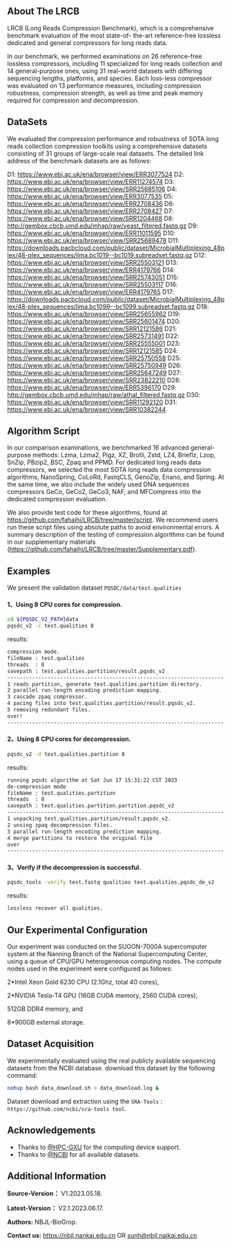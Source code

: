                                                                                                                             
                                                                                                                                                      
## About The LRCB 
LRCB (Long Reads Compression Benchmark), which is a comprehensive benchmark evaluation of the most state-of-
the-art reference-free lossless dedicated and general compressors for long reads data. 

In our benchmark, we performed examinations on 26 reference-free lossless compressors, including 11 specialized for long reads collection and 14 general-purpose ones, using
31 real-world datasets with differing sequencing lengths, platforms, and species. Each loss-less compressor was evaluated on 13 performance measures, including compression robustness, compression strength, as well as time and peak memory required for compression and
decompression.

## DataSets
We evaluated the compression performance and robustness of SOTA long reads collection compression toolkits using a comprehensive datasets consisting of 31 groups of large-scale real datasets. 
The detailed link address of the benchmark datasets are as follows:

D1:  https://www.ebi.ac.uk/ena/browser/view/ERR3077524
D2:  https://www.ebi.ac.uk/ena/browser/view/ERR11274574
D3:  https://www.ebi.ac.uk/ena/browser/view/SRR25685106
D4:  https://www.ebi.ac.uk/ena/browser/view/ERR3077535
D5:  https://www.ebi.ac.uk/ena/browser/view/ERR2708436
D6:  https://www.ebi.ac.uk/ena/browser/view/ERR2708427
D7:  https://www.ebi.ac.uk/ena/browser/view/SRR1204468
D8:  http://gembox.cbcb.umd.edu/mhap/raw/yeast_filtered.fastq.gz
D9:  https://www.ebi.ac.uk/ena/browser/view/ERR11011595
D10: https://www.ebi.ac.uk/ena/browser/view/SRR25689478
D11: https://downloads.pacbcloud.com/public/dataset/MicrobialMultiplexing_48plex/48-plex_sequences/lima.bc1019--bc1019.subreadset.fastq.gz
D12: https://www.ebi.ac.uk/ena/browser/view/SRR25503121
D13: https://www.ebi.ac.uk/ena/browser/view/ERR4179766
D14: https://www.ebi.ac.uk/ena/browser/view/SRR25743051
D15: https://www.ebi.ac.uk/ena/browser/view/SRR25503117
D16: https://www.ebi.ac.uk/ena/browser/view/ERR4179765
D17: https://downloads.pacbcloud.com/public/dataset/MicrobialMultiplexing_48plex/48-plex_sequences/lima.bc1099--bc1099.subreadset.fastq.gz
D18: https://www.ebi.ac.uk/ena/browser/view/SRR25655962
D19: https://www.ebi.ac.uk/ena/browser/view/SRR25601474
D20: https://www.ebi.ac.uk/ena/browser/view/SRR12121586
D21: https://www.ebi.ac.uk/ena/browser/view/SRR25731491
D22: https://www.ebi.ac.uk/ena/browser/view/SRR25555001
D23: https://www.ebi.ac.uk/ena/browser/view/SRR12121585
D24: https://www.ebi.ac.uk/ena/browser/view/SRR25750558
D25: https://www.ebi.ac.uk/ena/browser/view/SRR25750949
D26: https://www.ebi.ac.uk/ena/browser/view/SRR25647249
D27: https://www.ebi.ac.uk/ena/browser/view/SRR23822210
D28: https://www.ebi.ac.uk/ena/browser/view/ERR5396170
D29: http://gembox.cbcb.umd.edu/mhap/raw/athal_filtered.fastq.gz
D30: https://www.ebi.ac.uk/ena/browser/view/SRR11292120
D31: https://www.ebi.ac.uk/ena/browser/view/SRR10382244

## Algorithm Script
In our comparison examinations, we benchmarked 16 advanced general-purpose methods: Lzma, Lzma2, Pigz, XZ, Brotli, Zstd, LZ4, Brieflz, Lzop, SnZip, PBzip2, BSC, Zpaq and PPMD. For dedicated long reads data compressors, we selected the most SOTA long reads data compression algorithms, NanoSpring, CoLoRd, FastqCLS, GenoZip, Enano, and Spring. At the same time, we also include the widely used DNA sequences
compressors GeCo, GeCo2, GeCo3, NAF, and MFCompress into the dedicated compression evaluation.

We also provide test code for these algorithms, found at https://github.com/fahaihi/LRCB/tree/master/script. We recommend users run these script files using absolute paths to avoid environmental errors. A summary description of the testing of compression algorithms can be found in our supplementary materials (https://github.com/fahaihi/LRCB/tree/master/Supplementary.pdf).

## Examples
We present the validation dataset `PQSDC/data/test.qualities` 
#### 1、Using 8 CPU cores for compression.
```sh
cd ${PQSDC_V2_PATH}data
pqsdc_v2 -c test.qualities 8
```
results:
```sh
compression mode.
fileName : test.qualities
threads  : 8
savepath : test.qualities.partition/result.pqsdc_v2
----------------------------------------------------------------------
1 reads partition, generate test.qualities.partition directory.
2 parallel run-length encoding prediction mapping.
3 cascade zpaq compressor.
4 pacing files into test.qualities.partition/result.pqsdc_v2.
5 removing redundant files.
over!
----------------------------------------------------------------------
```
#### 2、Using 8 CPU cores for decompression.
```sh
pqsdc_v2 -d test.qualities.partition 8
```
results:
```sh
running pqsdc algorithm at Sat Jun 17 15:31:22 CST 2023
de-compression mode
fileName : test.qualities.partition
threads  : 8
savepath : test.qualities.partition.partition.pqsdc_v2
----------------------------------------------------------------------
1 unpacking test.qualities.partition/result.pqsdc_v2.
2 unsing zpaq decompression files.
3 parallel run-length encoding prediction mapping.
4 merge partitions to restore the original file
over
----------------------------------------------------------------------
```
#### 3、Verify if the decompression is successful.
```sh
pqsdc_tools -verify test.fastq qualities test.qualities.pqsdc_de_v2
```
results:
```sh
lossless recover all qualities.
```

## Our Experimental Configuration
Our experiment was conducted on the SUGON-7000A supercomputer system at the Nanning Branch of the National Supercomputing Center, using a queue of CPU/GPU heterogeneous computing nodes. The compute nodes used in the experiment were configured as follows: 
  
  2\*Intel Xeon Gold 6230 CPU (2.1Ghz, total 40 cores), 
  
  2\*NVIDIA Tesla-T4 GPU (16GB CUDA memory, 2560 CUDA cores), 
  
  512GB DDR4 memory, and 
  
  8\*900GB external storage.

## Dataset Acquisition
We experimentally evaluated using the real publicly available sequencing datasets from the NCBI database.
download this dataset by the following command:
```sh
nohup bash data_download.sh > data_download.log &
```
Dataset download and extraction using the `SRA-Tools：https://github.com/ncbi/sra-tools tool`.

## Acknowledgements
- Thanks to [@HPC-GXU](https://hpc.gxu.edu.cn) for the computing device support.   
- Thanks to [@NCBI](https://www.freelancer.com/u/Ostokhoon) for all available datasets.

## Additional Information
**Source-Version：**    V1.2023.05.18.

**Latest-Version：**    V2.1.2023.06.17.

**Authors:**     NBJL-BioGrop.

**Contact us:**  https://nbjl.nankai.edu.cn OR sunh@nbjl.naikai.edu.cn
